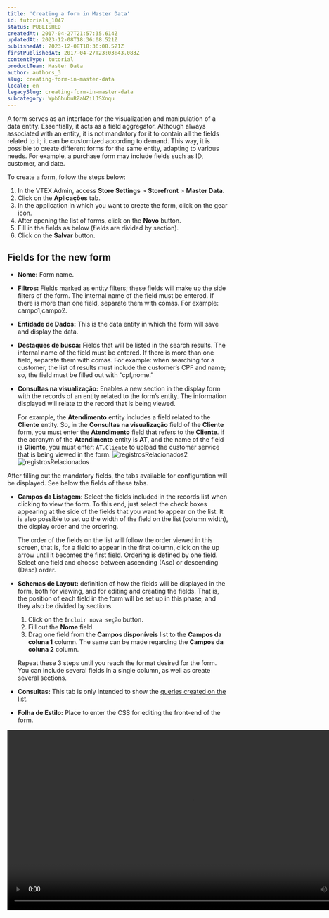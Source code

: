 ```yaml
---
title: 'Creating a form in Master Data'
id: tutorials_1047
status: PUBLISHED
createdAt: 2017-04-27T21:57:35.614Z
updatedAt: 2023-12-08T18:36:08.521Z
publishedAt: 2023-12-08T18:36:08.521Z
firstPublishedAt: 2017-04-27T23:03:43.083Z
contentType: tutorial
productTeam: Master Data
author: authors_3
slug: creating-form-in-master-data
locale: en
legacySlug: creating-form-in-master-data
subcategory: WpbGhubuRZaNZilJSXnqu
---
```


A form serves as an interface for the visualization and manipulation of a data entity. Essentially, it acts as a field aggregator. Although always associated with an entity, it is not mandatory for it to contain all the fields related to it; it can be customized according to demand. This way, it is possible to create different forms for the same entity, adapting to various needs. For example, a purchase form may include fields such as ID, customer, and date.

To create a form, follow the steps below:

1. In the VTEX Admin, access **Store Settings** > **Storefront** > **Master Data.**
2. Click on the **Aplicações** tab.
3. In the application in which you want to create the form, click on the gear icon.
4. After opening the list of forms, click on the **Novo** button.
5. Fill in the fields as below (fields are divided by section).
6. Click on the **Salvar** button.

## Fields for the new form

- **Nome:** Form name.
- **Filtros:** Fields marked as entity filters; these fields will make up the side filters of the form. The internal name of the field must be entered. If there is more than one field, separate them with comas. For example: campo1,campo2.
- **Entidade de Dados:** This is the data entity in which the form will save and display the data.
- **Destaques de busca:** Fields that will be listed in the search results. The internal name of the field must be entered. If there is more than one field, separate them with comas. For example: when searching for a customer, the list of results must include the customer’s CPF and name; so, the field must be filled out with “cpf,nome.”
- **Consultas na visualização:** Enables a new section in the display form with the records of an entity related to the form’s entity. The information displayed will relate to the record that is being viewed.   

   For example, the __Atendimento__ entity includes a field related to the __Cliente__ entity. So, in the __Consultas na visualização__ field of the __Cliente__ form, you must enter the __Atendimento__ field that refers to the __Cliente__. if the acronym of the __Atendimento__ entity is __AT__, and the name of the field is __Cliente__, you must enter: `AT.Cliente` to upload the customer service that is being viewed in the form. ![registrosRelacionados2](//images.contentful.com/alneenqid6w5/2NrlYdzzR66Og4waCIekGe/e4d47ef3e257c749c09c0c9151383c45/registrosRelacionados2.png)![registrosRelacionados](//images.contentful.com/alneenqid6w5/3j6iBpbL7ao6soYaME4e2a/d80177bdf01586c97f1321c74c881ac3/registrosRelacionados-1.png)

After filling out the mandatory fields, the tabs available for configuration will be displayed. See below the fields of these tabs.

- **Campos da Listagem:** Select the fields included in the records list when clicking to view the form. To this end, just select the check boxes appearing at the side of the fields that you want to appear on the list. It is also possible to set up the width of the field on the list (column width), the display order and the ordering.

   The order of the fields on the list will follow the order viewed in this screen, that is, for a field to appear in the first column, click on the up arrow until it becomes the first field. Ordering is defined by one field. Select one field and choose between ascending (Asc) or descending (Desc) order.
- **Schemas de Layout:** definition of how the fields will be displayed in the form, both for viewing, and for editing and creating the fields. That is, the position of each field in the form will be set up in this phase, and they also be divided by sections.

   1. Click on the `Incluir nova seção` button.
   2. Fill out the __Nome__ field.
   3. Drag one field from the **Campos disponíveis** list to the **Campos da coluna 1** column. The same can be made regarding the **Campos da coluna 2** column.

   Repeat these 3 steps until you reach the format desired for the form. You can include several fields in a single column, as well as create several sections.

- **Consultas:** This tab is only intended to show the [queries created on the list](/en/tutorial/creating-a-personalized-master-data-query/).
- **Folha de Estilo:** Place to enter the CSS for editing the front-end of the form.

<video class="wp-video-shortcode" id="video-1047-3" width="840" height="411" preload="metadata" controls="controls"><source type="video/mp4" src="//assets.contentful.com/alneenqid6w5/7oRARnBsVamuk8iQ0mogQa/438e55214f38f7f16634da4fbc238d68/CriandoFormulario-1.mp4?_=3" /></video>
